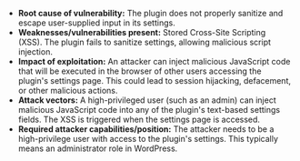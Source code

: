 - **Root cause of vulnerability:** The plugin does not properly sanitize and escape user-supplied input in its settings.
- **Weaknesses/vulnerabilities present:** Stored Cross-Site Scripting (XSS). The plugin fails to sanitize settings, allowing malicious script injection.
- **Impact of exploitation:** An attacker can inject malicious JavaScript code that will be executed in the browser of other users accessing the plugin's settings page. This could lead to session hijacking, defacement, or other malicious actions.
- **Attack vectors:** A high-privileged user (such as an admin) can inject malicious JavaScript code into any of the plugin's text-based settings fields. The XSS is triggered when the settings page is accessed.
- **Required attacker capabilities/position:** The attacker needs to be a high-privilege user with access to the plugin's settings. This typically means an administrator role in WordPress.